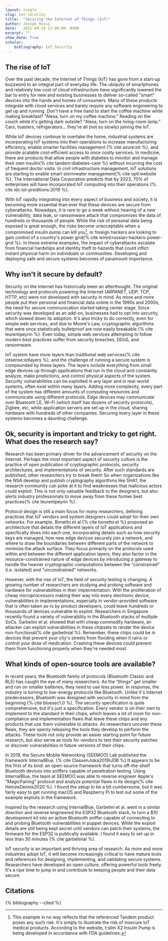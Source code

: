 ```yaml
---
layout: single
slug: iot-security
title:  "Securing the Internet of Things (IoT)"
author: Joseph Rossi
date:   2021-09-19 12:00:00 -0400
excerpt: ""
show_date: True
scholar:
    bibliography: IoT_Security
---
```


## The rise of IoT

Over the past decade, the Internet of Things (IoT) has gone from a start-up buzzword to an integral part of everyday life. The ubiquity of smartphones and relatively low cost of cloud infrastructure have significantly lowered the bar to entry for new and existing businesses to deliver so-called "smart" devices into the hands and homes of consumers. Many of these products integrate with cloud services and barely require any software engineering to get up and running. Don't have a free hand to start the coffee machine while making breakfast? "Alexa, turn on my coffee machine." Reading on the couch while it's getting dark outside? "Alexa, turn on the living-room lamp." Cars, toasters, refrigerators... they're all (not so slowly) joining the IoT.

While IoT devices continue to overtake the home, industrial systems are incorporating IoT systems into their operations to increase manufacturing efficiency, enable smarter facilities management {% cite azure:iot %}, and provide scalable cost-efficient access to once costly services. In medicine, there are products that allow people with diabetes to monitor and manage their own insulin{% cite tandem:diabetes-care %} without incurring the cost of frequent doctor visits. In civil infrastructure management, IoT solutions are starting to enable smart stormwater management{% cite opti:website %}. The International Data Corporation predicts that by 2023, 70% of enterprises will have incorporated IoT computing into their operations {% cite idc:iot-preditions:2019 %}.

With IoT rapidly integrating into every aspect of business and society, it is becoming more essential than ever that these devices are secure from cyberattacks. Nowadays, it is rare to go a week without hearing of a new vulnerability, data leak, or ransomware attack that compromises the data of hundreds or thousands of people. While the risk of personal data being exposed is great enough, the risks become unacceptable when a compromised insulin pump can kill you[^insulin-pump-note], or foreign hackers are looking to gain control of a country's power grid{% cite wired:russian-hackers-power-grid %}. In these extreme examples, the impact of cyberattacks escalate from financial hardships and identity theft to hazards that could inflict instant physical harm on individuals or communities. Developing and deploying safe and secure systems becomes of paramount importance.

## Why isn't it secure by default?

Security on the Internet has historically been an afterthought. The original technology and protocols powering the Internet (ARPANET, UDP, TCP, HTTP, etc) were not developed with security in mind. As more and more people put their personal and financial data online in the 1990s and 2000s, the need for secure communication started taking center stage. Since security was developed as an add-on, businesses had to opt into security, which slowed down its adoption. It's also tricky to do correctly, even for simple web services, and due to Moore's Law, cryptographic algorithms that were once statistically bulletproof are now easily breakable {% cite leurentpeyrin %}. Even today, simple web services attempting to follow modern best practices suffer from security breaches, DDoS, and ransomware.

IoT system have more layers than traditional web services{% cite iotsense:iotlayers %}, and the challenge of running a secure system is compounded by these layers. The layers include everything from small edge devices up through applications that run in the cloud and constantly analyze, make predictions, and control physical aspects of the system. Security vulnerabilities can be exploited in any layer and in real-world systems, often exist within many layers. Adding more complexity, every part of the system has different amounts of computing resources and communicate using different protocols. Edge devices may communicate over Bluetooth LE, Wi-Fi (which itself has dozens of security protocols), Zigbee, etc, while application servers are set up in the cloud, sharing hardware with hundreds of other companies. Securing every layer in these systems becomes a daunting challenge.

## Ok, security is important and tricky to get right. What does the research say?

Research has been primary driver for the advancement of security on the Internet. Perhaps the most important aspect of security culture is the practice of open publication of cryptographic protocols, security architectures, and implementations of security. After such standards are published, other researchers try to break them! So when organizations like the NSA develop and publish cryptography algorithms like SHA1, the research community can poke at it to find weaknesses that malicious actors could exploit. This is not only valuable feedback to the designers, but also alerts industry professionals to move away from these former best practices{% cite leurentpeyrin %}.

Protocol design is still a main focus for many researchers, defining practices that IoT vendors and system designers could adopt for their own networks. For example, Bonetto et al.{% cite bonetto:al %} proposed an architecture that details the different layers of IoT applications and specifically dives into each one, incorporating details such as how security keys are managed, how new edge devices securely join a network, and where to draw the boundaries between different parts of the network to minimize the attack surface. They focus primarily on the protocols used within and between the different application layers; they also factor in the resource-constrained nature of edge devices by introducing a gateway to handle the heavier cryptographic computations between the "constrained" (i.e. isolated) and "unconstrained" networks.

However, with the rise of IoT, the field of security testing is changing. A growing number of researchers are studying and probing software and hardware for vulnerabilities in their implementation. With the proliferation of cheap microprocessors making their way into every electronic device, vulnerabilities in implementations, especially in vendor-provided software that is often taken as-is by product developers, could leave hundreds or thousands of devices vulnerable to exploit. Researchers in Singapore recently found a variety of vulnerability in the Bluetooth stacks of multiple SoCs. Garbelini et al. showed that with cheap commodity hardware, an attacker can exploit vulnerabilities in these chipsets to render the device non-functional{% cite garbelinial %}. Remember, these chips could be in devices that prevent your city's streets from flooding when it rains or control your dose of medication. Crashing these devices could prevent them from functioning properly when they're needed most.

## What kinds of open-source tools are available?

In recent years, the Bluetooth family of protocols (Bluetooth Classic and BLE) has caught the eye of many researchers. As the "things" get smaller and run on smaller batteries, they need to use less power. In response, the industry is turning to low-energy protocols like Bluetooth. Unlike it's Internet predecessors, Bluetooth was designed with security in mind from the beginning {% cite bluesec1.0 %}. The security specification is quite comprehensive, but it's just a specification. Every vendor is on their own to implement to the standard in their chips, which leaves a lot of room for non-compliance and implementation flaws that leave these chips and any products that use them vulnerable to attacks. As researchers uncover these flaws, they are openly releasing the tools they develop to perform the attacks. These tools not only provide an easier starting point for future research, but also serve as tools for vendors to test their security patches or discover vulnerabilities in future versions of their chips.

In 2019, the Secure Mobile Networking (SEEMOO) Lab published the framework InternalBlue. {% cite ClassenJiska2019IJDB %} It appears to be the first of its kind: an open-source framework that turns off-the-shelf Bluetooth devices into sniffers capable of penetration testing. Using InternalBlue, the team at SEEMOO was able to reverse engineer Apple's "MagicPairing" protocol and analyze potential flaws in its design{% cite HeinzeDennis2020 %}. I found the setup to be a bit cumbersome, but it was fairly easy to get running macOS and Raspberry Pi to test out some of the example exploits in the framework.

Inspired by the research using InternalBlue, Garbelini et al. went in a similar direction and reverse engineered the ESP32 Bluetooth stack, to turn a $10 development kit into an active Bluetooth sniffer capable of connecting to and probing Bluetooth vulnerabilities in puppet devices. While the exploit details are still being kept secret until vendors can patch their systems, the firmware for the ESP32 is publically available. I found it easy to set up in less than 30 minutes {% cite garbelinial %}.

IoT security is an important and thriving area of research. As more and more industries adopt IoT, it will become increasingly critical to have mature tools and references for designing, implementing, and validating secure systems. Researchers have developed an open culture, offering powerful tools freely. It's a ripe time to jump in and contribute to keeping people and their data secure.

## Citations

{% bibliography --cited %}

[^insulin-pump-note]: This example in no way reflects that the referenced Tandem product poses any such risk. It's simply to illustrate the risk of insecure IoT medical products. According to the website, t:slim X2 Insulin Pump is being developed in accordance with FDA guidelines.


